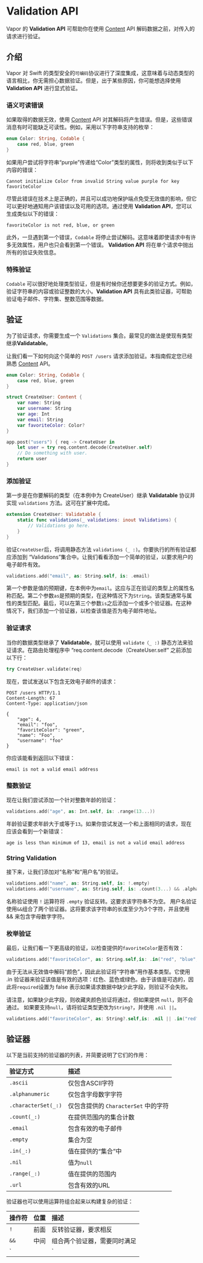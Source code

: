 # Validation API

Vapor 的 **Validation API** 可帮助你在使用 [Content](content.md) API 解码数据之前，对传入的请求进行验证。

## 介绍 

Vapor 对 Swift 的类型安全的`可编码`协议进行了深度集成，这意味着与动态类型的语言相比，你无需担心数据验证。但是，出于某些原因，你可能想选择使用 **Validation API** 进行显式验证。


### 语义可读错误

如果取得的数据无效，使用 [Content](content.md) API 对其解码将产生错误。但是，这些错误消息有时可能缺乏可读性。例如，采用以下字符串支持的枚举：

```swift
enum Color: String, Codable {
    case red, blue, green
}
```

如果用户尝试将字符串“purple”传递给“Color”类型的属性，则将收到类似于以下内容的错误：

```
Cannot initialize Color from invalid String value purple for key favoriteColor
```

尽管此错误在技术上是正确的，并且可以成功地保护端点免受无效值的影响，但它可以更好地通知用户该错误以及可用的选项。通过使用 **Validation API**，您可以生成类似以下的错误：

```
favoriteColor is not red, blue, or green
```

此外，一旦遇到第一个错误，`Codable` 将停止尝试解码。这意味着即使请求中有许多无效属性，用户也只会看到第一个错误。 **Validation API** 将在单个请求中抛出所有的验证失败信息。

### 特殊验证

`Codable` 可以很好地处理类型验证，但是有时候你还想要更多的验证方式。例如，验证字符串的内容或验证整数的大小。**Validation API** 具有此类验证器，可帮助验证电子邮件、字符集、整数范围等数据。

## 验证

为了验证请求，你需要生成一个 `Validations` 集合。最常见的做法是使现有类型继承**Validatable**。

让我们看一下如何向这个简单的 `POST /users`  请求添加验证。本指南假定您已经熟悉 [Content](content.md) API。


```swift
enum Color: String, Codable {
    case red, blue, green
}

struct CreateUser: Content {
    var name: String
    var username: String
    var age: Int
    var email: String
    var favoriteColor: Color?
}

app.post("users") { req -> CreateUser in
    let user = try req.content.decode(CreateUser.self)
    // Do something with user.
    return user
}
```

### 添加验证

第一步是在你要解码的类型（在本例中为 CreateUser）继承 **Validatable** 协议并实现 `validations` 方法。这可在扩展中完成。

```swift
extension CreateUser: Validatable {
    static func validations(_ validations: inout Validations) {
        // Validations go here.
    }
}
```

验证`CreateUser`后，将调用静态方法 `validations（_ :)`。你要执行的所有验证都应添加到 “Validations”集合中。让我们看看添加一个简单的验证，以要求用户的电子邮件有效。

```swift
validations.add("email", as: String.self, is: .email)
```

第一个参数是值的预期键，在本例中为`email`。这应与正在验证的类型上的属性名称匹配。第二个参数`as`是预期的类型，在这种情况下为`String`。该类型通常与属性的类型匹配。最后，可以在第三个参数`is`之后添加一个或多个验证器。在这种情况下，我们添加一个验证器，以检查该值是否为电子邮件地址。


### 验证请求

当你的数据类型继承了 **Validatable**，就可以使用 `validate（_ :)` 静态方法来验证请求。在路由处理程序中 “req.content.decode（CreateUser.self” 之前添加以下行：


```swift
try CreateUser.validate(req)
```

现在，尝试发送以下包含无效电子邮件的请求：

```http
POST /users HTTP/1.1
Content-Length: 67
Content-Type: application/json

{
    "age": 4,
    "email": "foo",
    "favoriteColor": "green",
    "name": "Foo",
    "username": "foo"
}
```

你应该能看到返回以下错误：

```
email is not a valid email address
```

### 整数验证

现在让我们尝试添加一个针对整数年龄的验证：

```swift
validations.add("age", as: Int.self, is: .range(13...))
```

年龄验证要求年龄大于或等于`13`。如果你尝试发送一个和上面相同的请求，现在应该会看到一个新错误：

```
age is less than minimum of 13, email is not a valid email address
```

### String Validation

接下来，让我们添加对“名称”和“用户名”的验证。

```swift
validations.add("name", as: String.self, is: !.empty)
validations.add("username", as: String.self, is: .count(3...) && .alphanumeric)
```


名称验证使用 `!` 运算符将 `.empty` 验证反转。这要求该字符串不为空。
用户名验证使用`&&`组合了两个验证器。这将要求该字符串的长度至少为3个字符，并且使用 && 来包含字母数字字符。


### 枚举验证
最后，让我们看一下更高级的验证，以检查提供的`favoriteColor`是否有效：

```swift
validations.add("favoriteColor", as: String.self,is: .in("red", "blue","green"),required: false)

```

由于无法从无效值中解码“颜色”，因此此验证将“字符串”用作基本类型。它使用 .in 验证器来验证该值是有效的选项：红色、蓝色或绿色。由于该值是可选的，因此将`required`设置为 false 表示如果请求数据中缺少此字段，则验证不会失败。

请注意，如果缺少此字段，则收藏夹颜色验证将通过，但如果提供 `null`，则不会通过。 如果要支持`null`，请将验证类型更改为`String?`，并使用 `.nil ||`。

```swift
validations.add("favoriteColor", as: String?.self,is: .nil || .in("red", "blue", "green"),required: false)
```


## 验证器

以下是当前支持的验证器的列表，并简要说明了它们的作用：

|验证方式|描述|
|:--|:--|
|`.ascii`|仅包含ASCII字符|
|`.alphanumeric`|仅包含字母数字字符|
|`.characterSet(_:)`|仅包含提供的 `CharacterSet` 中的字符|
|`.count(_:)`|在提供范围内的集合计数|
|`.email`|包含有效的电子邮件|
|`.empty`|集合为空|
|`.in(_:)`|值在提供的“集合”中|
|`.nil`|值为`null`|
|`.range(_:)`|值在提供的范围内|
|`.url`|包含有效的URL|

验证器也可以使用运算符组合起来以构建复杂的验证：

|操作符|位置|描述|
|:--|:--|:--|
|`!`|前面|反转验证器，要求相反|
|`&&`|中间|组合两个验证器，需要同时满足|
|`||`|中间|组合两个验证器，至少满足一个|